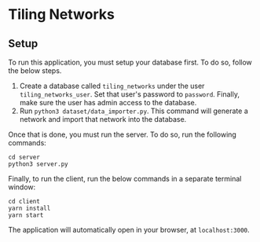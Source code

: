 # Tiling Networks

## Setup

To run this application, you must setup your database first. To do so, follow the below steps.

1. Create a database called `tiling_networks` under the user `tiling_networks_user`. Set that user's password to `password`. Finally, make sure the user has admin access to the database.
2. Run `python3 dataset/data_importer.py`. This command will generate a network and import that network into the database.

Once that is done, you must run the server. To do so, run the following commands:

```
cd server
python3 server.py
```

Finally, to run the client, run the below commands in a separate terminal window:

```
cd client
yarn install 
yarn start
```

The application will automatically open in your browser, at `localhost:3000`.

